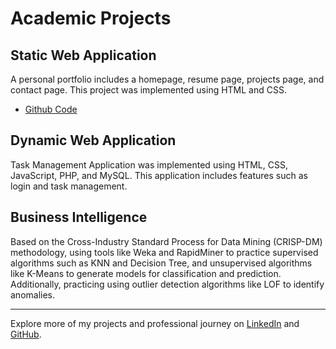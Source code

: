 # Academic Projects

## Static Web Application
A personal portfolio includes a homepage, resume page, projects page, and contact page. This project was implemented using HTML and CSS.

- [Github Code](https://github.com/RyanRen2023/Portfolio/tree/main/01Projects/Profile)

## Dynamic Web Application
Task Management Application was implemented using HTML, CSS, JavaScript, PHP, and MySQL. This application includes features such as login and task management.

## Business Intelligence
Based on the Cross-Industry Standard Process for Data Mining (CRISP-DM) methodology, using tools like Weka and RapidMiner to practice supervised algorithms such as KNN and Decision Tree, and unsupervised algorithms like K-Means to generate models for classification and prediction. Additionally, practicing using outlier detection algorithms like LOF to identify anomalies.

---

Explore more of my projects and professional journey on [LinkedIn](https://www.linkedin.com/in/xihai-ren/) and [GitHub](https://github.com/RyanRen2023).
